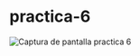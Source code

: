 # practica-6
![Captura de pantalla practica 6](https://github.com/NoeDominguezLonginos/practica-6/assets/148461767/111f44db-6127-4b54-ab48-e5fbe1d2e91c)
